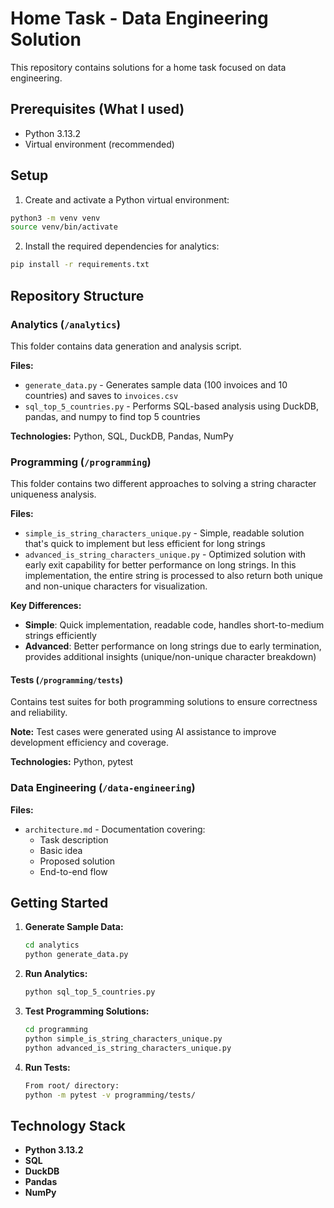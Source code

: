 # Home Task - Data Engineering Solution

This repository contains solutions for a home task focused on data engineering.

## Prerequisites (What I used)

- Python 3.13.2
- Virtual environment (recommended)

## Setup

1. Create and activate a Python virtual environment:

```bash
python3 -m venv venv
source venv/bin/activate
```

2. Install the required dependencies for analytics:

```bash
pip install -r requirements.txt
```

## Repository Structure

### Analytics (`/analytics`)

This folder contains data generation and analysis script.

**Files:**

- `generate_data.py` - Generates sample data (100 invoices and 10 countries) and saves to `invoices.csv`
- `sql_top_5_countries.py` - Performs SQL-based analysis using DuckDB, pandas, and numpy to find top 5 countries

**Technologies:** Python, SQL, DuckDB, Pandas, NumPy

### Programming (`/programming`)

This folder contains two different approaches to solving a string character uniqueness analysis.

**Files:**

- `simple_is_string_characters_unique.py` - Simple, readable solution that's quick to implement but less efficient for long strings
- `advanced_is_string_characters_unique.py` - Optimized solution with early exit capability for better performance on long strings.
  In this implementation, the entire string is processed to also return both unique and non-unique characters for visualization.

**Key Differences:**

- **Simple**: Quick implementation, readable code, handles short-to-medium strings efficiently
- **Advanced**: Better performance on long strings due to early termination, provides additional insights (unique/non-unique character breakdown)

#### Tests (`/programming/tests`)

Contains test suites for both programming solutions to ensure correctness and reliability.

**Note:** Test cases were generated using AI assistance to improve development efficiency and coverage.

**Technologies:** Python, pytest

### Data Engineering (`/data-engineering`)

**Files:**

- `architecture.md` - Documentation covering:
  - Task description
  - Basic idea
  - Proposed solution
  - End-to-end flow

## Getting Started

1. **Generate Sample Data:**

   ```bash
   cd analytics
   python generate_data.py
   ```

2. **Run Analytics:**

   ```bash
   python sql_top_5_countries.py
   ```

3. **Test Programming Solutions:**

   ```bash
   cd programming
   python simple_is_string_characters_unique.py
   python advanced_is_string_characters_unique.py
   ```

4. **Run Tests:**
   ```bash
   From root/ directory:
   python -m pytest -v programming/tests/
   ```

## Technology Stack

- **Python 3.13.2**
- **SQL**
- **DuckDB**
- **Pandas**
- **NumPy**
